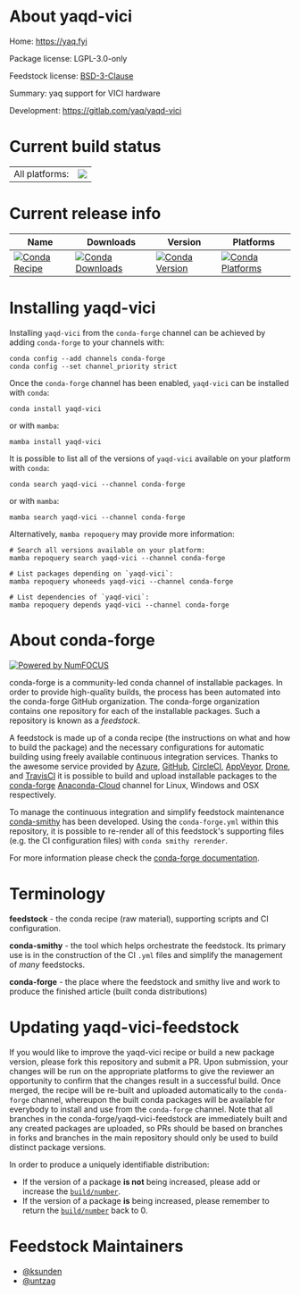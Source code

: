 About yaqd-vici
===============

Home: https://yaq.fyi

Package license: LGPL-3.0-only

Feedstock license: [BSD-3-Clause](https://github.com/conda-forge/yaqd-vici-feedstock/blob/main/LICENSE.txt)

Summary: yaq support for VICI hardware

Development: https://gitlab.com/yaq/yaqd-vici

Current build status
====================


<table><tr><td>All platforms:</td>
    <td>
      <a href="https://dev.azure.com/conda-forge/feedstock-builds/_build/latest?definitionId=12084&branchName=main">
        <img src="https://dev.azure.com/conda-forge/feedstock-builds/_apis/build/status/yaqd-vici-feedstock?branchName=main">
      </a>
    </td>
  </tr>
</table>

Current release info
====================

| Name | Downloads | Version | Platforms |
| --- | --- | --- | --- |
| [![Conda Recipe](https://img.shields.io/badge/recipe-yaqd--vici-green.svg)](https://anaconda.org/conda-forge/yaqd-vici) | [![Conda Downloads](https://img.shields.io/conda/dn/conda-forge/yaqd-vici.svg)](https://anaconda.org/conda-forge/yaqd-vici) | [![Conda Version](https://img.shields.io/conda/vn/conda-forge/yaqd-vici.svg)](https://anaconda.org/conda-forge/yaqd-vici) | [![Conda Platforms](https://img.shields.io/conda/pn/conda-forge/yaqd-vici.svg)](https://anaconda.org/conda-forge/yaqd-vici) |

Installing yaqd-vici
====================

Installing `yaqd-vici` from the `conda-forge` channel can be achieved by adding `conda-forge` to your channels with:

```
conda config --add channels conda-forge
conda config --set channel_priority strict
```

Once the `conda-forge` channel has been enabled, `yaqd-vici` can be installed with `conda`:

```
conda install yaqd-vici
```

or with `mamba`:

```
mamba install yaqd-vici
```

It is possible to list all of the versions of `yaqd-vici` available on your platform with `conda`:

```
conda search yaqd-vici --channel conda-forge
```

or with `mamba`:

```
mamba search yaqd-vici --channel conda-forge
```

Alternatively, `mamba repoquery` may provide more information:

```
# Search all versions available on your platform:
mamba repoquery search yaqd-vici --channel conda-forge

# List packages depending on `yaqd-vici`:
mamba repoquery whoneeds yaqd-vici --channel conda-forge

# List dependencies of `yaqd-vici`:
mamba repoquery depends yaqd-vici --channel conda-forge
```


About conda-forge
=================

[![Powered by
NumFOCUS](https://img.shields.io/badge/powered%20by-NumFOCUS-orange.svg?style=flat&colorA=E1523D&colorB=007D8A)](https://numfocus.org)

conda-forge is a community-led conda channel of installable packages.
In order to provide high-quality builds, the process has been automated into the
conda-forge GitHub organization. The conda-forge organization contains one repository
for each of the installable packages. Such a repository is known as a *feedstock*.

A feedstock is made up of a conda recipe (the instructions on what and how to build
the package) and the necessary configurations for automatic building using freely
available continuous integration services. Thanks to the awesome service provided by
[Azure](https://azure.microsoft.com/en-us/services/devops/), [GitHub](https://github.com/),
[CircleCI](https://circleci.com/), [AppVeyor](https://www.appveyor.com/),
[Drone](https://cloud.drone.io/welcome), and [TravisCI](https://travis-ci.com/)
it is possible to build and upload installable packages to the
[conda-forge](https://anaconda.org/conda-forge) [Anaconda-Cloud](https://anaconda.org/)
channel for Linux, Windows and OSX respectively.

To manage the continuous integration and simplify feedstock maintenance
[conda-smithy](https://github.com/conda-forge/conda-smithy) has been developed.
Using the ``conda-forge.yml`` within this repository, it is possible to re-render all of
this feedstock's supporting files (e.g. the CI configuration files) with ``conda smithy rerender``.

For more information please check the [conda-forge documentation](https://conda-forge.org/docs/).

Terminology
===========

**feedstock** - the conda recipe (raw material), supporting scripts and CI configuration.

**conda-smithy** - the tool which helps orchestrate the feedstock.
                   Its primary use is in the construction of the CI ``.yml`` files
                   and simplify the management of *many* feedstocks.

**conda-forge** - the place where the feedstock and smithy live and work to
                  produce the finished article (built conda distributions)


Updating yaqd-vici-feedstock
============================

If you would like to improve the yaqd-vici recipe or build a new
package version, please fork this repository and submit a PR. Upon submission,
your changes will be run on the appropriate platforms to give the reviewer an
opportunity to confirm that the changes result in a successful build. Once
merged, the recipe will be re-built and uploaded automatically to the
`conda-forge` channel, whereupon the built conda packages will be available for
everybody to install and use from the `conda-forge` channel.
Note that all branches in the conda-forge/yaqd-vici-feedstock are
immediately built and any created packages are uploaded, so PRs should be based
on branches in forks and branches in the main repository should only be used to
build distinct package versions.

In order to produce a uniquely identifiable distribution:
 * If the version of a package **is not** being increased, please add or increase
   the [``build/number``](https://docs.conda.io/projects/conda-build/en/latest/resources/define-metadata.html#build-number-and-string).
 * If the version of a package **is** being increased, please remember to return
   the [``build/number``](https://docs.conda.io/projects/conda-build/en/latest/resources/define-metadata.html#build-number-and-string)
   back to 0.

Feedstock Maintainers
=====================

* [@ksunden](https://github.com/ksunden/)
* [@untzag](https://github.com/untzag/)

